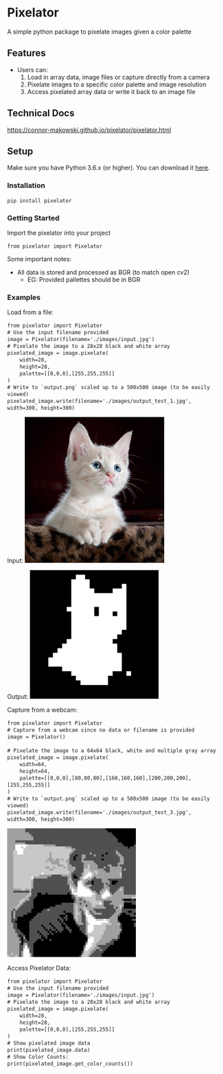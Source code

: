 Pixelator
==========
A simple python package to pixelate images given a color palette

Features
--------

- Users can:
  1. Load in array data, image files or capture directly from a camera
  2. Pixelate images to a specific color palette and image resolution
  3. Access pixelated array data or write it back to an image file

Technical Docs
--------
https://connor-makowski.github.io/pixelator/pixelator.html

Setup
----------

Make sure you have Python 3.6.x (or higher). You can download it [here](https://www.python.org/downloads/).

### Installation

```
pip install pixelator
```

### Getting Started
Import the pixelator into your project
```
from pixelator import Pixelator
```

Some important notes:
- All data is stored and processed as BGR (to match open cv2)
  - EG: Provided pallettes should be in BGR

### Examples

Load from a file:
```
from pixelator import Pixelator
# Use the input filename provided
image = Pixelator(filename='./images/input.jpg')
# Pixelate the image to a 28x28 black and white array
pixelated_image = image.pixelate(
    width=28,
    height=28,
    palette=[[0,0,0],[255,255,255]]
)
# Write to `output.png` scaled up to a 500x500 image (to be easily viewed)
pixelated_image.write(filename='./images/output_test_1.jpg', width=300, height=300)
```
Input:
![](images/input.jpg)

Output:
![](images/output_test_1.jpg)

Capture from a webcam:
```
from pixelator import Pixelator
# Capture from a webcam since no data or filename is provided
image = Pixelator()

# Pixelate the image to a 64x64 black, white and multiple gray array
pixelated_image = image.pixelate(
    width=64,
    height=64,
    palette=[[0,0,0],[80,80,80],[160,160,160],[200,200,200],[255,255,255]]
)
# Write to `output.png` scaled up to a 500x500 image (to be easily viewed)
pixelated_image.write(filename='./images/output_test_3.jpg', width=300, height=300)
```
![](images/output_test_3.jpg)

Access Pixelator Data:
```
from pixelator import Pixelator
# Use the input filename provided
image = Pixelator(filename='./images/input.jpg')
# Pixelate the image to a 28x28 black and white array
pixelated_image = image.pixelate(
    width=28,
    height=28,
    palette=[[0,0,0],[255,255,255]]
)
# Show pixelated image data
print(pixelated_image.data)
# Show Color Counts:
print(pixelated_image.get_color_counts())
```
